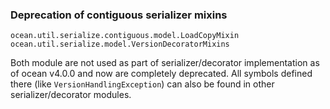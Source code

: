 ### Deprecation of contiguous serializer mixins

`ocean.util.serialize.contiguous.model.LoadCopyMixin`
`ocean.util.serialize.model.VersionDecoratorMixins`

Both module are not used as part of serializer/decorator implementation as of
ocean v4.0.0 and now are completely deprecated. All symbols defined there (like
`VersionHandlingException`) can also be found in other serializer/decorator
modules.
